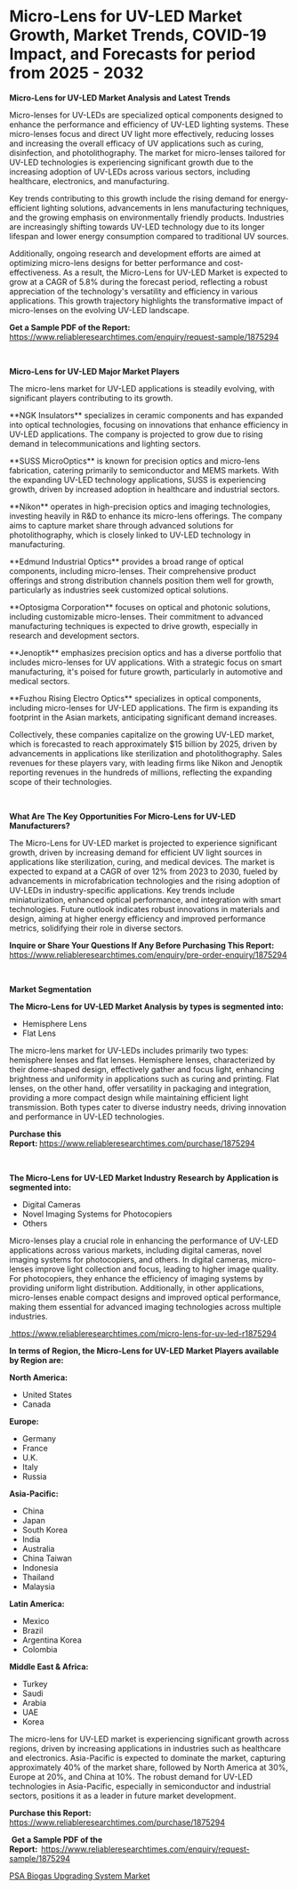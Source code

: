 <p><h1>Micro-Lens for UV-LED Market Growth, Market Trends, COVID-19 Impact, and Forecasts for period from 2025 - 2032</h1></p><p><strong>Micro-Lens for UV-LED Market Analysis and Latest Trends</strong></p>
<p><p>Micro-lenses for UV-LEDs are specialized optical components designed to enhance the performance and efficiency of UV-LED lighting systems. These micro-lenses focus and direct UV light more effectively, reducing losses and increasing the overall efficacy of UV applications such as curing, disinfection, and photolithography. The market for micro-lenses tailored for UV-LED technologies is experiencing significant growth due to the increasing adoption of UV-LEDs across various sectors, including healthcare, electronics, and manufacturing.</p><p>Key trends contributing to this growth include the rising demand for energy-efficient lighting solutions, advancements in lens manufacturing techniques, and the growing emphasis on environmentally friendly products. Industries are increasingly shifting towards UV-LED technology due to its longer lifespan and lower energy consumption compared to traditional UV sources. </p><p>Additionally, ongoing research and development efforts are aimed at optimizing micro-lens designs for better performance and cost-effectiveness. As a result, the Micro-Lens for UV-LED Market is expected to grow at a CAGR of 5.8% during the forecast period, reflecting a robust appreciation of the technology's versatility and efficiency in various applications. This growth trajectory highlights the transformative impact of micro-lenses on the evolving UV-LED landscape.</p></p>
<p><strong>Get a Sample PDF of the Report:&nbsp;</strong> <a href="https://www.reliableresearchtimes.com/enquiry/request-sample/1875294?utm_campaign=2454&utm_medium=2&utm_source=Github&utm_content=ia&utm_term=28022025&utm_id=micro-lens-for-uv-led">https://www.reliableresearchtimes.com/enquiry/request-sample/1875294</a></p>
<p>&nbsp;</p>
<p><strong>Micro-Lens for UV-LED Major Market Players</strong></p>
<p><p>The micro-lens market for UV-LED applications is steadily evolving, with significant players contributing to its growth. </p><p>**NGK Insulators** specializes in ceramic components and has expanded into optical technologies, focusing on innovations that enhance efficiency in UV-LED applications. The company is projected to grow due to rising demand in telecommunications and lighting sectors.</p><p>**SUSS MicroOptics** is known for precision optics and micro-lens fabrication, catering primarily to semiconductor and MEMS markets. With the expanding UV-LED technology applications, SUSS is experiencing growth, driven by increased adoption in healthcare and industrial sectors.</p><p>**Nikon** operates in high-precision optics and imaging technologies, investing heavily in R&D to enhance its micro-lens offerings. The company aims to capture market share through advanced solutions for photolithography, which is closely linked to UV-LED technology in manufacturing.</p><p>**Edmund Industrial Optics** provides a broad range of optical components, including micro-lenses. Their comprehensive product offerings and strong distribution channels position them well for growth, particularly as industries seek customized optical solutions.</p><p>**Optosigma Corporation** focuses on optical and photonic solutions, including customizable micro-lenses. Their commitment to advanced manufacturing techniques is expected to drive growth, especially in research and development sectors.</p><p>**Jenoptik** emphasizes precision optics and has a diverse portfolio that includes micro-lenses for UV applications. With a strategic focus on smart manufacturing, it's poised for future growth, particularly in automotive and medical sectors.</p><p>**Fuzhou Rising Electro Optics** specializes in optical components, including micro-lenses for UV-LED applications. The firm is expanding its footprint in the Asian markets, anticipating significant demand increases.</p><p>Collectively, these companies capitalize on the growing UV-LED market, which is forecasted to reach approximately $15 billion by 2025, driven by advancements in applications like sterilization and photolithography. Sales revenues for these players vary, with leading firms like Nikon and Jenoptik reporting revenues in the hundreds of millions, reflecting the expanding scope of their technologies.</p></p>
<p>&nbsp;</p>
<p><strong>What Are The Key Opportunities For Micro-Lens for UV-LED Manufacturers?</strong></p>
<p><p>The Micro-Lens for UV-LED market is projected to experience significant growth, driven by increasing demand for efficient UV light sources in applications like sterilization, curing, and medical devices. The market is expected to expand at a CAGR of over 12% from 2023 to 2030, fueled by advancements in microfabrication technologies and the rising adoption of UV-LEDs in industry-specific applications. Key trends include miniaturization, enhanced optical performance, and integration with smart technologies. Future outlook indicates robust innovations in materials and design, aiming at higher energy efficiency and improved performance metrics, solidifying their role in diverse sectors.</p></p>
<p><strong>Inquire or Share Your Questions If Any Before Purchasing This Report:</strong> <a href="https://www.reliableresearchtimes.com/enquiry/pre-order-enquiry/1875294?utm_campaign=2454&utm_medium=2&utm_source=Github&utm_content=ia&utm_term=28022025&utm_id=micro-lens-for-uv-led">https://www.reliableresearchtimes.com/enquiry/pre-order-enquiry/1875294</a></p>
<p>&nbsp;</p>
<p><strong>Market Segmentation</strong></p>
<p><strong>The Micro-Lens for UV-LED Market Analysis by types is segmented into:</strong></p>
<p><ul><li>Hemisphere Lens</li><li>Flat Lens</li></ul></p>
<p><p>The micro-lens market for UV-LEDs includes primarily two types: hemisphere lenses and flat lenses. Hemisphere lenses, characterized by their dome-shaped design, effectively gather and focus light, enhancing brightness and uniformity in applications such as curing and printing. Flat lenses, on the other hand, offer versatility in packaging and integration, providing a more compact design while maintaining efficient light transmission. Both types cater to diverse industry needs, driving innovation and performance in UV-LED technologies.</p></p>
<p><strong>Purchase this Report:&nbsp;</strong><a href="https://www.reliableresearchtimes.com/purchase/1875294?utm_campaign=2454&utm_medium=2&utm_source=Github&utm_content=ia&utm_term=28022025&utm_id=micro-lens-for-uv-led">https://www.reliableresearchtimes.com/purchase/1875294</a></p>
<p>&nbsp;</p>
<p><strong>The Micro-Lens for UV-LED Market Industry Research by Application is segmented into:</strong></p>
<p><ul><li>Digital Cameras</li><li>Novel Imaging Systems for Photocopiers</li><li>Others</li></ul></p>
<p><p>Micro-lenses play a crucial role in enhancing the performance of UV-LED applications across various markets, including digital cameras, novel imaging systems for photocopiers, and others. In digital cameras, micro-lenses improve light collection and focus, leading to higher image quality. For photocopiers, they enhance the efficiency of imaging systems by providing uniform light distribution. Additionally, in other applications, micro-lenses enable compact designs and improved optical performance, making them essential for advanced imaging technologies across multiple industries.</p></p>
<p><a href="https://www.reliableresearchtimes.com/micro-lens-for-uv-led-r1875294?utm_campaign=2454&utm_medium=2&utm_source=Github&utm_content=ia&utm_term=28022025&utm_id=micro-lens-for-uv-led">&nbsp;https://www.reliableresearchtimes.com/micro-lens-for-uv-led-r1875294</a></p>
<p><strong>In terms of Region, the Micro-Lens for UV-LED Market Players available by Region are:</strong></p>
<p>
    <p> <strong> North America: </strong>
        <ul>
            <li>United States</li>
            <li>Canada</li>
        </ul>
        </p> 
    <p> <strong> Europe: </strong>
        <ul>
            <li>Germany</li>
            <li>France</li>
            <li>U.K.</li>
            <li>Italy</li>
            <li>Russia</li>
        </ul>
        </p> 
    <p> <strong> Asia-Pacific: </strong>
        <ul>
            <li>China</li>
            <li>Japan</li>
            <li>South Korea</li>
            <li>India</li>
            <li>Australia</li>
            <li>China Taiwan</li>
            <li>Indonesia</li>
            <li>Thailand</li>
            <li>Malaysia</li>
        </ul>
        </p> 
    <p> <strong> Latin America: </strong>
        <ul>
            <li>Mexico</li>
            <li>Brazil</li>
            <li>Argentina Korea</li>
            <li>Colombia</li>
        </ul>
        </p> 
    <p> <strong> Middle East & Africa: </strong>
        <ul>
            <li>Turkey</li>
            <li>Saudi</li>
            <li>Arabia</li>
            <li>UAE</li>
            <li>Korea</li>
        </ul>
    </p>
    </p>
<p><p>The micro-lens for UV-LED market is experiencing significant growth across regions, driven by increasing applications in industries such as healthcare and electronics. Asia-Pacific is expected to dominate the market, capturing approximately 40% of the market share, followed by North America at 30%, Europe at 20%, and China at 10%. The robust demand for UV-LED technologies in Asia-Pacific, especially in semiconductor and industrial sectors, positions it as a leader in future market development.</p></p>
<p><strong>Purchase this Report: </strong><a href="https://www.reliableresearchtimes.com/purchase/1875294?utm_campaign=2454&utm_medium=2&utm_source=Github&utm_content=ia&utm_term=28022025&utm_id=micro-lens-for-uv-led">https://www.reliableresearchtimes.com/purchase/1875294</a></p>
<p>&nbsp;<strong>Get a Sample PDF of the Report:&nbsp;&nbsp;</strong><a href="https://www.reliableresearchtimes.com/enquiry/request-sample/1875294?utm_campaign=2454&utm_medium=2&utm_source=Github&utm_content=ia&utm_term=28022025&utm_id=micro-lens-for-uv-led">https://www.reliableresearchtimes.com/enquiry/request-sample/1875294</a></p>
<p><strong></strong></p>
<p><p><a href="https://github.com/cezilfinerv9/Market-Research-Report-List-1/blob/main/psa-biogas-upgrading-system-market.md?utm_campaign=2454&utm_medium=2&utm_source=Github&utm_content=ia&utm_term=28022025&utm_id=micro-lens-for-uv-led">PSA Biogas Upgrading System Market</a></p></p>
